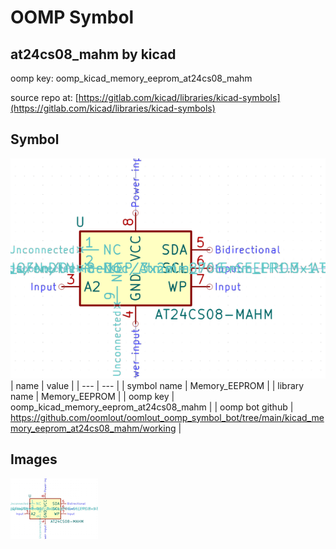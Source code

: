 # OOMP Symbol  
## at24cs08_mahm  by kicad  
  
oomp key: oomp_kicad_memory_eeprom_at24cs08_mahm  
  
source repo at: [https://gitlab.com/kicad/libraries/kicad-symbols](https://gitlab.com/kicad/libraries/kicad-symbols)  
## Symbol  
  
[![working.png](working_600.png)](working.png)  
| name | value | 
| --- | --- | 
| symbol name | Memory_EEPROM | 
| library name | Memory_EEPROM | 
| oomp key | oomp_kicad_memory_eeprom_at24cs08_mahm | 
| oomp bot github | https://github.com/oomlout/oomlout_oomp_symbol_bot/tree/main/kicad_memory_eeprom_at24cs08_mahm/working | 
## Images  
  
[![working.png](working_140.png)](working.png)  
